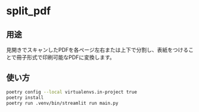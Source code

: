 # split_pdf

## 用途
見開きでスキャンしたPDFを各ページ左右または上下で分割し、表紙をつけることで冊子形式で印刷可能なPDFに変換します。

## 使い方
```bash
poetry config --local virtualenvs.in-project true
poetry install
poetry run .venv/bin/streamlit run main.py 
```